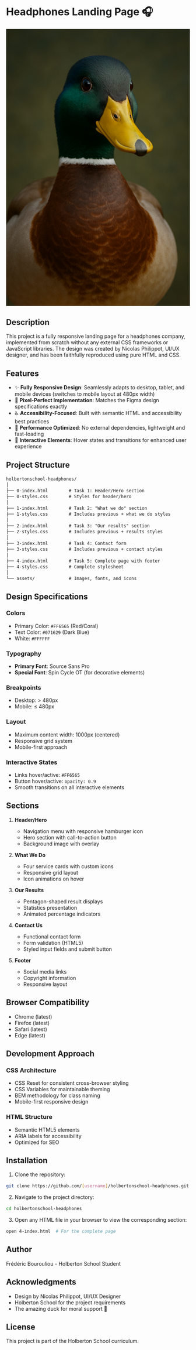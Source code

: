 # Headphones Landing Page 🎧

![Amazing Duck](amazing_duck_2.png)

## Description

This project is a fully responsive landing page for a headphones company, implemented from scratch without any external CSS frameworks or JavaScript libraries. The design was created by Nicolas Philippot, UI/UX designer, and has been faithfully reproduced using pure HTML and CSS.

## Features

- ✨ **Fully Responsive Design**: Seamlessly adapts to desktop, tablet, and mobile devices (switches to mobile layout at 480px width)
- 🎨 **Pixel-Perfect Implementation**: Matches the Figma design specifications exactly
- ♿ **Accessibility-Focused**: Built with semantic HTML and accessibility best practices
- 🚀 **Performance Optimized**: No external dependencies, lightweight and fast-loading
- 🎯 **Interactive Elements**: Hover states and transitions for enhanced user experience

## Project Structure

```
holbertonschool-headphones/
│
├── 0-index.html        # Task 1: Header/Hero section
├── 0-styles.css        # Styles for header/hero
│
├── 1-index.html        # Task 2: "What we do" section
├── 1-styles.css        # Includes previous + what we do styles
│
├── 2-index.html        # Task 3: "Our results" section
├── 2-styles.css        # Includes previous + results styles
│
├── 3-index.html        # Task 4: Contact form
├── 3-styles.css        # Includes previous + contact styles
│
├── 4-index.html        # Task 5: Complete page with footer
├── 4-styles.css        # Complete stylesheet
│
└── assets/             # Images, fonts, and icons
```

## Design Specifications

### Colors
- Primary Color: `#FF6565` (Red/Coral)
- Text Color: `#071629` (Dark Blue)
- White: `#FFFFFF`

### Typography
- **Primary Font**: Source Sans Pro
- **Special Font**: Spin Cycle OT (for decorative elements)

### Breakpoints
- Desktop: > 480px
- Mobile: ≤ 480px

### Layout
- Maximum content width: 1000px (centered)
- Responsive grid system
- Mobile-first approach

### Interactive States
- Links hover/active: `#FF6565`
- Button hover/active: `opacity: 0.9`
- Smooth transitions on all interactive elements

## Sections

1. **Header/Hero**
   - Navigation menu with responsive hamburger icon
   - Hero section with call-to-action button
   - Background image with overlay

2. **What We Do**
   - Four service cards with custom icons
   - Responsive grid layout
   - Icon animations on hover

3. **Our Results**
   - Pentagon-shaped result displays
   - Statistics presentation
   - Animated percentage indicators

4. **Contact Us**
   - Functional contact form
   - Form validation (HTML5)
   - Styled input fields and submit button

5. **Footer**
   - Social media links
   - Copyright information
   - Responsive layout

## Browser Compatibility

- Chrome (latest)
- Firefox (latest)
- Safari (latest)
- Edge (latest)

## Development Approach

### CSS Architecture
- CSS Reset for consistent cross-browser styling
- CSS Variables for maintainable theming
- BEM methodology for class naming
- Mobile-first responsive design

### HTML Structure
- Semantic HTML5 elements
- ARIA labels for accessibility
- Optimized for SEO

## Installation

1. Clone the repository:
```bash
git clone https://github.com/[username]/holbertonschool-headphones.git
```

2. Navigate to the project directory:
```bash
cd holbertonschool-headphones
```

3. Open any HTML file in your browser to view the corresponding section:
```bash
open 4-index.html  # For the complete page
```

## Author

Frédéric Bourouliou - Holberton School Student

## Acknowledgments

- Design by Nicolas Philippot, UI/UX Designer
- Holberton School for the project requirements
- The amazing duck for moral support 🦆

## License

This project is part of the Holberton School curriculum.